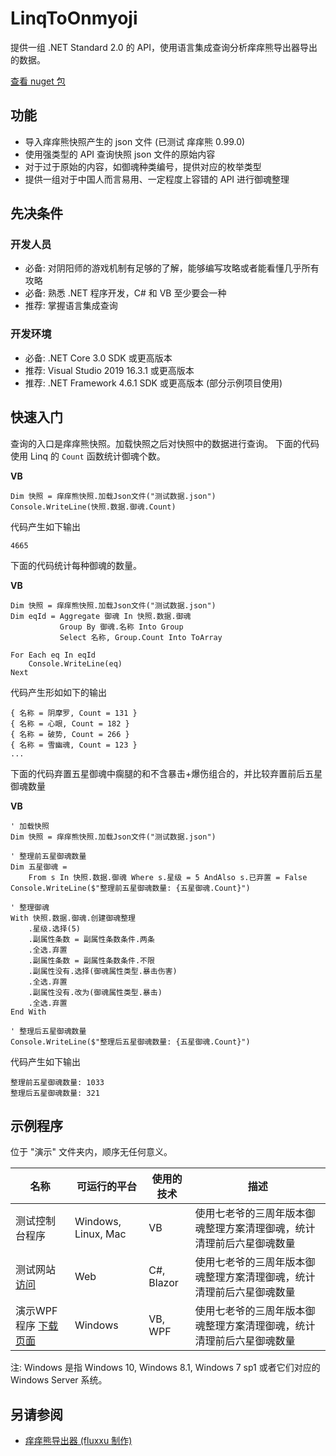 # LinqToOnmyoji
提供一组 .NET Standard 2.0 的 API，使用语言集成查询分析痒痒熊导出器导出的数据。

[查看 nuget 包](https://www.nuget.org/packages/Nukepayload2.Linq.Onmyoji/)

## 功能
- 导入痒痒熊快照产生的 json 文件 (已测试 痒痒熊 0.99.0)
- 使用强类型的 API 查询快照 json 文件的原始内容
- 对于过于原始的内容，如御魂种类编号，提供对应的枚举类型
- 提供一组对于中国人而言易用、一定程度上容错的 API 进行御魂整理

## 先决条件
### 开发人员
- 必备: 对阴阳师的游戏机制有足够的了解，能够编写攻略或者能看懂几乎所有攻略
- 必备: 熟悉 .NET 程序开发，C# 和 VB 至少要会一种
- 推荐: 掌握语言集成查询
### 开发环境
- 必备: .NET Core 3.0 SDK 或更高版本
- 推荐: Visual Studio 2019 16.3.1 或更高版本
- 推荐: .NET Framework 4.6.1 SDK 或更高版本 (部分示例项目使用)

## 快速入门
查询的入口是痒痒熊快照。加载快照之后对快照中的数据进行查询。
下面的代码使用 Linq 的 `Count` 函数统计御魂个数。

__VB__
```vbnet
Dim 快照 = 痒痒熊快照.加载Json文件("测试数据.json")
Console.WriteLine(快照.数据.御魂.Count)
```
代码产生如下输出
```console
4665
```

下面的代码统计每种御魂的数量。

__VB__
```vbnet
Dim 快照 = 痒痒熊快照.加载Json文件("测试数据.json")
Dim eqId = Aggregate 御魂 In 快照.数据.御魂
           Group By 御魂.名称 Into Group
           Select 名称, Group.Count Into ToArray

For Each eq In eqId
    Console.WriteLine(eq)
Next
```
代码产生形如如下的输出
```console
{ 名称 = 阴摩罗, Count = 131 }
{ 名称 = 心眼, Count = 182 }
{ 名称 = 破势, Count = 266 }
{ 名称 = 雪幽魂, Count = 123 }
...
```

下面的代码弃置五星御魂中瘸腿的和不含暴击+爆伤组合的，并比较弃置前后五星御魂数量

__VB__
```vbnet
' 加载快照
Dim 快照 = 痒痒熊快照.加载Json文件("测试数据.json")

' 整理前五星御魂数量
Dim 五星御魂 =
    From s In 快照.数据.御魂 Where s.星级 = 5 AndAlso s.已弃置 = False
Console.WriteLine($"整理前五星御魂数量: {五星御魂.Count}")

' 整理御魂
With 快照.数据.御魂.创建御魂整理
    .星级.选择(5)
    .副属性条数 = 副属性条数条件.两条
    .全选.弃置
    .副属性条数 = 副属性条数条件.不限
    .副属性没有.选择(御魂属性类型.暴击伤害)
    .全选.弃置
    .副属性没有.改为(御魂属性类型.暴击)
    .全选.弃置
End With

' 整理后五星御魂数量
Console.WriteLine($"整理后五星御魂数量: {五星御魂.Count}")
```
代码产生如下输出
```console
整理前五星御魂数量: 1033
整理后五星御魂数量: 321
```

## 示例程序
位于 "演示" 文件夹内，顺序无任何意义。

|名称|可运行的平台|使用的技术|描述|
|-|-|-|-|
|测试控制台程序|Windows, Linux, Mac|VB|使用七老爷的三周年版本御魂整理方案清理御魂，统计清理前后六星御魂数量|
|测试网站 [访问](http://nukepayload2.gitee.io/linqtoonmyojidemosite)|Web|C#, Blazor|使用七老爷的三周年版本御魂整理方案清理御魂，统计清理前后六星御魂数量|
|演示WPF程序 [下载页面](https://gitee.com/nukepayload2/LinqToOnmyojiDemoSite/releases)|Windows|VB, WPF|使用七老爷的三周年版本御魂整理方案清理御魂，统计清理前后六星御魂数量|

注: Windows 是指 Windows 10, Windows 8.1, Windows 7 sp1 或者它们对应的 Windows Server 系统。

## 另请参阅
- [痒痒熊导出器 (fluxxu 制作)](https://bbs.nga.cn/read.php?tid=16557282)
